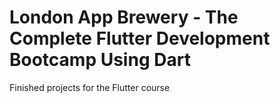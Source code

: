 # London App Brewery - The Complete Flutter Development Bootcamp Using Dart
Finished projects for the Flutter course
